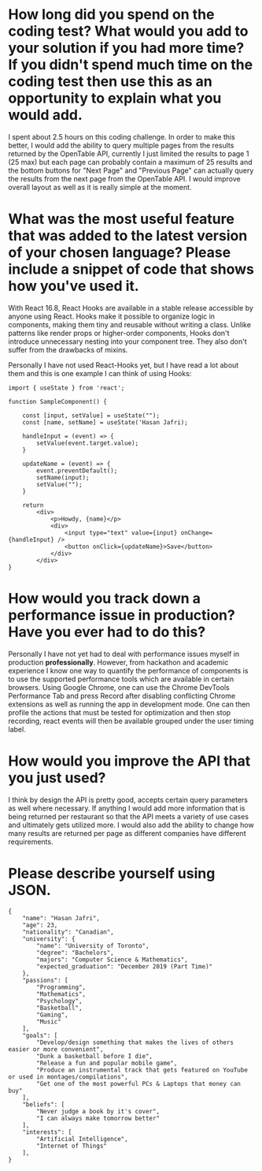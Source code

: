 # How long did you spend on the coding test? What would you add to your solution if you had more time? If you didn't spend much time on the coding test then use this as an opportunity to explain what you would add.

I spent about 2.5 hours on this coding challenge. In order to make this better, I would add the ability to query multiple pages from the results returned by the OpenTable API, currently I just limited the results to page 1 (25 max) but each page can probably contain a maximum of 25 results and the bottom buttons for "Next Page" and "Previous Page" can actually query the results from the next page from the OpenTable API. I would improve overall layout as well as it is really simple at the moment.

# What was the most useful feature that was added to the latest version of your chosen language? Please include a snippet of code that shows how you've used it.

With React 16.8, React Hooks are available in a stable release accessible by anyone using React. Hooks make it possible to organize logic in components, making them tiny and reusable without writing a class. Unlike patterns like render props or higher-order components, Hooks don't introduce unnecessary nesting into your component tree. They also don't suffer from the drawbacks of mixins. 

Personally I have not used React-Hooks yet, but I have read a lot about them and this is one example I can think of using Hooks:

    import { useState } from 'react';
        
    function SampleComponent() {

        const [input, setValue] = useState("");
        const [name, setName] = useState('Hasan Jafri);

        handleInput = (event) => {
            setValue(event.target.value);
        }
        
        updateName = (event) => {
            event.preventDefault();
            setName(input);
            setValue("");
        }
        
        return
            <div>
                <p>Howdy, {name}</p>
                <div>
                    <input type="text" value={input} onChange={handleInput} />
                    <button onClick={updateName}>Save</button>
                </div>
            </div>
    }

# How would you track down a performance issue in production? Have you ever had to do this?

Personally I have not yet had to deal with performance issues myself in production **professionally**. However, from hackathon and academic experience I know one way to quantify the performance of components is to use the supported performance tools which are available in certain browsers. Using Google Chrome, one can use the Chrome DevTools Performance Tab and press Record after disabling conflicting Chrome extensions as well as running the app in development mode. One can then profile the actions that must be tested for optimization and then stop recording, react events will then be available grouped under the user timing label.

# How would you improve the API that you just used?

I think by design the API is pretty good, accepts certain query parameters as well where necessary. If anything I would add more information that is being returned per restaurant so that the API meets a variety of use cases and ultimately gets utilized more. I would also add the ability to change how many results are returned per page as different companies have different requirements.

# Please describe yourself using JSON.

    {
        "name": "Hasan Jafri",
        "age": 23,
        "nationality": "Canadian",
        "university": {
            "name": "University of Toronto",
            "degree": "Bachelors",
            "majors": "Computer Science & Mathematics",
            "expected_graduation": "December 2019 (Part Time)"
        },
        "passions": [
            "Programming",
            "Mathematics",
            "Psychology",
            "Basketball",
            "Gaming",
            "Music"
        ],
        "goals": [
            "Develop/design something that makes the lives of others easier or more convenient",
            "Dunk a basketball before I die",
            "Release a fun and popular mobile game",
            "Produce an instrumental track that gets featured on YouTube or used in montages/compilations",
            "Get one of the most powerful PCs & Laptops that money can buy"
        ],
        "beliefs": [
            "Never judge a book by it's cover",
            "I can always make tomorrow better"
        ],
        "interests": [
            "Artificial Intelligence",
            "Internet of Things"
        ],
    }